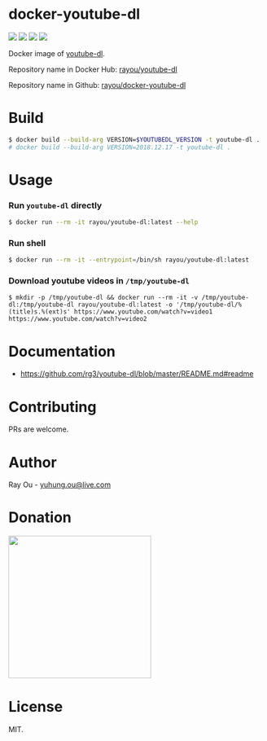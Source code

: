 [github]: https://github.com/rayou/docker-youtube-dl
[app-github]: https://github.com/rg3/youtube-dl
[dockerstore]: https://hub.docker.com/r/rayou/youtube-dl
[donation]: https://www.buymeacoffee.com/rayou

# docker-youtube-dl

[![](https://img.shields.io/docker/image-size/rayou/youtube-dl?sort=semver)][dockerstore] [![](https://img.shields.io/docker/v/rayou/youtube-dl?sort=semver)][dockerstore] [![](https://img.shields.io/docker/stars/rayou/youtube-dl.svg)][dockerstore] [![](https://img.shields.io/badge/☕️-Buy%20Me%20A%20Coffee-important.svg)][donation]

Docker image of [youtube-dl][app-github].

Repository name in Docker Hub: [rayou/youtube-dl][dockerstore]

Repository name in Github: [rayou/docker-youtube-dl][github]

# Build

```bash
$ docker build --build-arg VERSION=$YOUTUBEDL_VERSION -t youtube-dl .
# docker build --build-arg VERSION=2018.12.17 -t youtube-dl .
```

# Usage

### Run `youtube-dl` directly

```bash
$ docker run --rm -it rayou/youtube-dl:latest --help
```

### Run shell

```bash
$ docker run --rm -it --entrypoint=/bin/sh rayou/youtube-dl:latest
```

### Download youtube videos in `/tmp/youtube-dl`

```
$ mkdir -p /tmp/youtube-dl && docker run --rm -it -v /tmp/youtube-dl:/tmp/youtube-dl rayou/youtube-dl:latest -o '/tmp/youtube-dl/%(title)s.%(ext)s' https://www.youtube.com/watch?v=video1 https://www.youtube.com/watch?v=video2
```

# Documentation

- https://github.com/rg3/youtube-dl/blob/master/README.md#readme

# Contributing

PRs are welcome.

# Author

Ray Ou - yuhung.ou@live.com

# Donation

<a href="https://www.buymeacoffee.com/rayou" target="_blank" rel="noopener noreferrer"><img src="https://cdn.buymeacoffee.com/buttons/v2/default-yellow.png" width="280" /></a>

# License

MIT.
